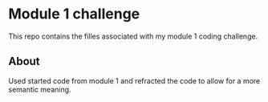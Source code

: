 # Module 1 challenge
This repo contains the filles associated with my module 1 coding challenge. 

## About
Used started code from module 1 and refracted the code to allow for a more semantic meaning.
